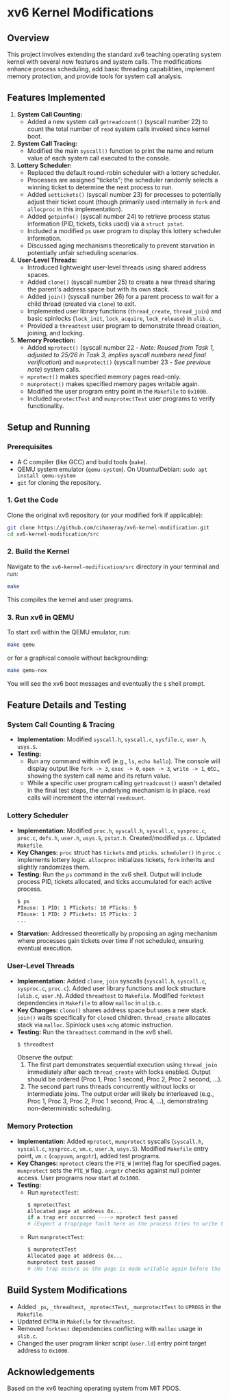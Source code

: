 # xv6 Kernel Modifications

## Overview

This project involves extending the standard xv6 teaching operating system kernel with several new features and system calls. The modifications enhance process scheduling, add basic threading capabilities, implement memory protection, and provide tools for system call analysis.

## Features Implemented

1.  **System Call Counting:**
    *   Added a new system call `getreadcount()` (syscall number 22) to count the total number of `read` system calls invoked since kernel boot.
2.  **System Call Tracing:**
    *   Modified the main `syscall()` function to print the name and return value of each system call executed to the console.
3.  **Lottery Scheduler:**
    *   Replaced the default round-robin scheduler with a lottery scheduler.
    *   Processes are assigned "tickets"; the scheduler randomly selects a winning ticket to determine the next process to run.
    *   Added `settickets()` (syscall number 23) for processes to potentially adjust their ticket count (though primarily used internally in `fork` and `allocproc` in this implementation).
    *   Added `getpinfo()` (syscall number 24) to retrieve process status information (PID, tickets, ticks used) via a `struct pstat`.
    *   Included a modified `ps` user program to display this lottery scheduler information.
    *   Discussed aging mechanisms theoretically to prevent starvation in potentially unfair scheduling scenarios.
4.  **User-Level Threads:**
    *   Introduced lightweight user-level threads using shared address spaces.
    *   Added `clone()` (syscall number 25) to create a new thread sharing the parent's address space but with its own stack.
    *   Added `join()` (syscall number 26) for a parent process to wait for a child thread (created via `clone`) to exit.
    *   Implemented user library functions (`thread_create`, `thread_join`) and basic spinlocks (`lock_init`, `lock_acquire`, `lock_release`) in `ulib.c`.
    *   Provided a `threadtest` user program to demonstrate thread creation, joining, and locking.
5.  **Memory Protection:**
    *   Added `mprotect()` (syscall number 22 - *Note: Reused from Task 1, adjusted to 25/26 in Task 3, implies syscall numbers need final verification*) and `munprotect()` (syscall number 23 - *See previous note*) system calls.
    *   `mprotect()` makes specified memory pages read-only.
    *   `munprotect()` makes specified memory pages writable again.
    *   Modified the user program entry point in the `Makefile` to `0x1000`.
    *   Included `mprotectTest` and `munprotectTest` user programs to verify functionality.

## Setup and Running

### Prerequisites

*   A C compiler (like GCC) and build tools (`make`).
*   QEMU system emulator (`qemu-system`). On Ubuntu/Debian: `sudo apt install qemu-system`
*   `git` for cloning the repository.

### 1. Get the Code

Clone the original xv6 repository (or your modified fork if applicable):

```bash
git clone https://github.com/cihaneray/xv6-kernel-modification.git
cd xv6-kernel-modification/src
```

### 2. Build the Kernel

Navigate to the `xv6-kernel-modification/src` directory in your terminal and run:

```bash
make
```

This compiles the kernel and user programs.

### 3. Run xv6 in QEMU

To start xv6 within the QEMU emulator, run:

```bash
make qemu
```

or for a graphical console without backgrounding:

```bash
make qemu-nox
```

You will see the xv6 boot messages and eventually the `$` shell prompt.

## Feature Details and Testing

### System Call Counting & Tracing

*   **Implementation:** Modified `syscall.h`, `syscall.c`, `sysfile.c`, `user.h`, `usys.S`.
*   **Testing:**
    *   Run any command within xv6 (e.g., `ls`, `echo hello`). The console will display output like `fork -> 3`, `exec -> 0`, `open -> 3`, `write -> 1`, etc., showing the system call name and its return value.
    *   While a specific user program calling `getreadcount()` wasn't detailed in the final test steps, the underlying mechanism is in place. `read` calls will increment the internal `readcount`.

### Lottery Scheduler

*   **Implementation:** Modified `proc.h`, `syscall.h`, `syscall.c`, `sysproc.c`, `proc.c`, `defs.h`, `user.h`, `usys.S`, `pstat.h`. Created/modified `ps.c`. Updated `Makefile`.
*   **Key Changes:** `proc` struct has `tickets` and `pticks`. `scheduler()` in `proc.c` implements lottery logic. `allocproc` initializes tickets, `fork` inherits and slightly randomizes them.
*   **Testing:** Run the `ps` command in the xv6 shell. Output will include process PID, tickets allocated, and ticks accumulated for each active process.
    ```bash
    $ ps
    PInuse: 1 PID: 1 PTickets: 10 PTicks: 5
    PInuse: 1 PID: 2 PTickets: 15 PTicks: 2
    ...
    ```
*   **Starvation:** Addressed theoretically by proposing an aging mechanism where processes gain tickets over time if not scheduled, ensuring eventual execution.

### User-Level Threads

*   **Implementation:** Added `clone`, `join` syscalls (`syscall.h`, `syscall.c`, `sysproc.c`, `proc.c`). Added user library functions and lock structure (`ulib.c`, `user.h`). Added `threadtest` to `Makefile`. Modified `forktest` dependencies in `Makefile` to allow `malloc` in `ulib.c`.
*   **Key Changes:** `clone()` shares address space but uses a new stack. `join()` waits specifically for `clone`d children. `thread_create` allocates stack via `malloc`. Spinlock uses `xchg` atomic instruction.
*   **Testing:** Run the `threadtest` command in the xv6 shell.
    ```bash
    $ threadtest
    ```
    Observe the output:
    1.  The first part demonstrates sequential execution using `thread_join` immediately after each `thread_create` with locks enabled. Output should be ordered (Proc 1, Proc 1 second, Proc 2, Proc 2 second, ...).
    2.  The second part runs threads concurrently without locks or intermediate joins. The output order will likely be interleaved (e.g., Proc 1, Proc 3, Proc 2, Proc 1 second, Proc 4, ...), demonstrating non-deterministic scheduling.

### Memory Protection

*   **Implementation:** Added `mprotect`, `munprotect` syscalls (`syscall.h`, `syscall.c`, `sysproc.c`, `vm.c`, `user.h`, `usys.S`). Modified `Makefile` entry point, `vm.c` (`copyuvm`, `argptr`), added test programs.
*   **Key Changes:** `mprotect` clears the `PTE_W` (write) flag for specified pages. `munprotect` sets the `PTE_W` flag. `argptr` checks against null pointer access. User programs now start at `0x1000`.
*   **Testing:**
    *   Run `mprotectTest`:
        ```bash
        $ mprotectTest
        Allocated page at address 0x...
        if a trap err occurred ----> mprotect test passed
        # (Expect a trap/page fault here as the process tries to write to read-only memory)
        ```
    *   Run `munprotectTest`:
        ```bash
        $ munprotectTest
        Allocated page at address 0x...
        munprotect test passed
        # (No trap occurs as the page is made writable again before the write)
        ```

## Build System Modifications

*   Added `_ps`, `_threadtest`, `_mprotectTest`, `_munprotectTest` to `UPROGS` in the `Makefile`.
*   Updated `EXTRA` in `Makefile` for `threadtest`.
*   Removed `forktest` dependencies conflicting with `malloc` usage in `ulib.c`.
*   Changed the user program linker script (`user.ld`) entry point target address to `0x1000`.

## Acknowledgements

Based on the xv6 teaching operating system from MIT PDOS.
